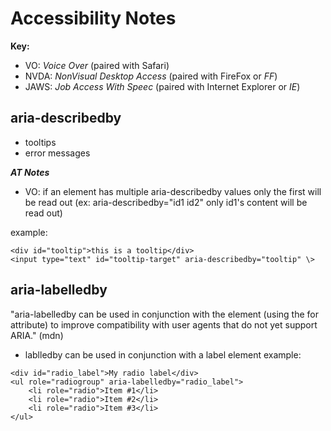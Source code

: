 Accessibility Notes
===================

**Key:**
- VO: _Voice Over_ (paired with Safari)
- NVDA: _NonVisual Desktop Access_ (paired with FireFox or _FF_)
- JAWS: _Job Access With Speec_ (paired with Internet Explorer or _IE_)

## aria-describedby

- tooltips
- error messages

__*AT Notes*__
- VO: if an element has multiple aria-describedby values only the first will be read out (ex: aria-describedby="id1 id2" only id1's content will be read out)



example:

```
<div id="tooltip">this is a tooltip</div>
<input type="text" id="tooltip-target" aria-describedby="tooltip" \>
```

## aria-labelledby
"aria-labelledby can be used in conjunction with the <label> element (using the for attribute) to improve compatibility with user agents that do not yet support ARIA." (mdn)

- lablledby can be used in conjunction with a label element
example:

```
<div id="radio_label">My radio label</div>
<ul role="radiogroup" aria-labelledby="radio_label">
    <li role="radio">Item #1</li>
    <li role="radio">Item #2</li>
    <li role="radio">Item #3</li>
</ul>
```
